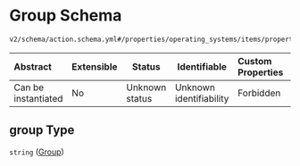 # Group Schema

```txt
v2/schema/action.schema.yml#/properties/operating_systems/items/properties/steps/items/properties/actions/items/oneOf/19/properties/adb:push/properties/group
```




| Abstract            | Extensible | Status         | Identifiable            | Custom Properties | Additional Properties | Access Restrictions | Defined In                                                           |
| :------------------ | ---------- | -------------- | ----------------------- | :---------------- | --------------------- | ------------------- | -------------------------------------------------------------------- |
| Can be instantiated | No         | Unknown status | Unknown identifiability | Forbidden         | Allowed               | none                | [device.schema.json\*](../device.schema.json "open original schema") |

## group Type

`string` ([Group](device-properties-operating-systems-operating-system-properties-steps-step-properties-group-step-action-oneof-adbpush-action-properties-adbpush-action-properties-group.md))
